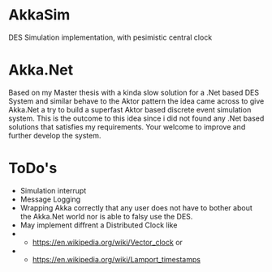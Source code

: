 # AkkaSim
DES Simulation implementation, with pesimistic central clock


# Akka.Net
Based on my Master thesis with a kinda slow solution for a .Net based DES System and similar behave to the Aktor pattern the idea came across to give Akka.Net a try to build a superfast Aktor based discrete event simulation system. This is the outcome to this idea since i did not found any .Net based solutions that satisfies my requirements. Your welcome to improve and further develop the system.

# ToDo's
* Simulation interrupt
* Message Logging
* Wrapping Akka correctly that any user does not have to bother about the Akka.Net world nor is able to falsy use the DES.
* May implement diffrent a Distributed Clock like
* * https://en.wikipedia.org/wiki/Vector_clock or 
* * https://en.wikipedia.org/wiki/Lamport_timestamps
